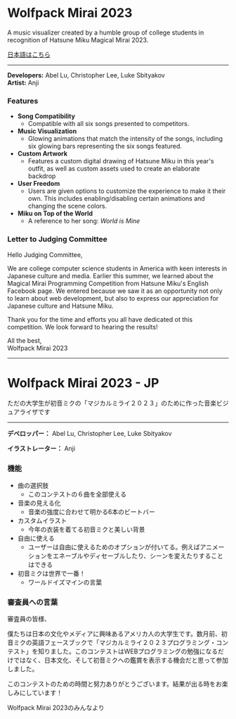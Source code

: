 ﻿# Wolfpack Mirai 2023
A music visualizer created by a humble group of college students in recognition of Hatsune Miku Magical Mirai 2023.

[日本語はこちら](#wolfpack-mirai-2023---jp)
<hr/>

**Developers:** Abel Lu, Christopher Lee, Luke Sbityakov  
**Artist:** Anji

### Features
- **Song Compatibility**
  - Compatible with all six songs presented to competitors.
- **Music Visualization**
  - Glowing animations that match the intensity of the songs, including six glowing bars representing the six songs featured.
- **Custom Artwork**
  - Features a custom digital drawing of Hatsune Miku in this year's outfit, as well as custom assets used to create an elaborate backdrop
- **User Freedom**
  - Users are given options to customize the experience to make it their own. This includes enabling/disabling certain animations and changing the scene colors.
- **Miku on Top of the World**
  - A reference to her song: *World is Mine*

### Letter to Judging Committee

Hello Judging Committee,

We are college computer science students in America with keen interests in
Japanese culture and media. Earlier this summer, we learned about the Magical
Mirai Programming Competition from Hatsune Miku's English Facebook page. We 
entered because we saw it as an opportunity not only to learn about web
development, but also to express our appreciation for Japanese culture and
Hatsune Miku.

Thank you for the time and efforts you all have dedicated ot this competition. We
look forward to hearing the results!

All the best,  
Wolfpack Mirai 2023

<hr/>  

# Wolfpack Mirai 2023 - JP

ただの大学生が初音ミクの「マジカルミライ２０２３」のために作った音楽ビジュアライザです

<hr/>

**デベロッパー：** Abel Lu, Christopher Lee, Luke Sbityakov

**イラストレーター：** Anji

### 機能
- 曲の選択肢
  - このコンテストの６曲を全部使える 
- 音楽の見える化 
  - 音楽の強度に合わせて明かる6本のビートバー
- カスタムイラスト
  - 今年の衣装を着てる初音ミクと美しい背景
- 自由に使える
  - ユーザーは自由に使えるためのオプションが付いてる。例えばアニメーションをエネーブルやディセーブルしたり、シーンを変えたりすることはできる
- 初音ミクは世界で一番！
  - ワールドイズマインの言葉


### 審査員への言葉

審査員の皆様、

僕たちは日本の文化やメディアに興味あるアメリカ人の大学生です。数月前、初音ミクの英語フェースブックで「マジカルミライ２０２３プログラミング・コンテスト」を知りました。このコンテストはWEBプログラミングの勉強になるだけではなく、日本文化、そして初音ミクへの鑑賞を表示する機会だと思って参加しました。

このコンテストのための時間と努力ありがとうございます。結果が出る時をお楽しみにしています！

Wolfpack Mirai 2023のみんなより

